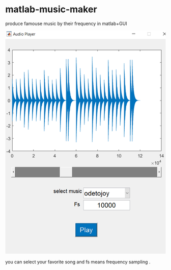 # matlab-music-maker
produce famouse music by their frequency in matlab+GUI

![DEMO](https://raw.githubusercontent.com/4lrz/matlab-music-maker/master/content/demo.png)

you can select your favorite song and fs means frequency sampling .
